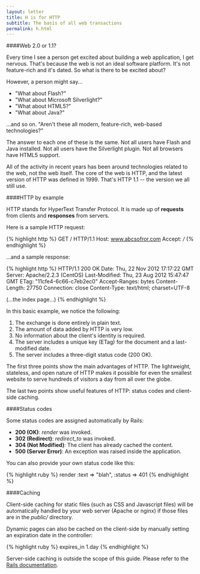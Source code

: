 ```yaml
---
layout: letter
title: H is for HTTP
subtitle: The basis of all web transactions
permalink: h.html
---
```

####Web 2.0 or 1.1?

Every time I see a person get excited about building a web application,
I get nervous. That's because the web is not an ideal software platform. It's not
feature-rich and it's dated. So what is there to be excited about?

However, a person might say...

- "What about Flash?"
- "What about Microsoft Silverlight?"
- "What about HTML5?"
- "What about Java?"

...and so on. "Aren't these all modern, feature-rich, web-based
technologies?"

The answer to each one of these is the same. Not all users have Flash
and Java installed. Not all users have the Silverlight plugin. Not all
browsers have HTML5 support. 

All of the activity in recent years has been around technologies related
to the web, not the web itself. The core of the web is HTTP, and the
latest version of HTTP was defined in 1999. That's HTTP 1.1 -- the
version we all still use.

####HTTP by example

HTTP stands for HyperText Transfer Protocol. It is made up of __requests__
from clients and __responses__ from servers. 

Here is a sample HTTP request:

{% highlight http %}
GET / HTTP/1.1
Host: www.abcsofror.com
Accept: */*
{% endhighlight %}

...and a sample response:

{% highlight http %}
HTTP/1.1 200 OK
Date: Thu, 22 Nov 2012 17:17:22 GMT
Server: Apache/2.2.3 (CentOS)
Last-Modified: Thu, 23 Aug 2012 15:47:47 GMT
ETag: "11cfe4-6c66-c7eb2ec0"
Accept-Ranges: bytes
Content-Length: 27750
Connection: close
Content-Type: text/html; charset=UTF-8

<html>
    (...the index page...)
</html>
{% endhighlight %}

In this basic example, we notice the following:

1. The exchange is done entirely in plain text.
2. The amount of data added by HTTP is very low.
3. No information about the client's identity is required.
4. The server includes a unique key (ETag) for the document and a last-modified date.
5. The server includes a three-digit status code (200 OK).

The first three points show the main advantages of HTTP. The
lightweight, stateless, and open nature of HTTP makes it possible 
for even the smallest website to serve hundreds of
visitors a day from all over the globe.

The last two points show useful features of HTTP: status codes and
client-side caching.

####Status codes

Some status codes are assigned automatically by Rails:

- __200 (OK)__: _render_ was invoked.
- __302 (Redirect)__: *redirect_to* was invoked.
- __304 (Not Modified)__: The client has already cached the content.
- __500 (Server Error)__: An exception was raised inside the
  application.

You can also provide your own status code like this:

{% highlight ruby %}
  render :text => "blah", :status => 401
{% endhighlight %}

####Caching

Client-side caching for static files (such as CSS and Javascript files)
will be automatically handled by your web server (Apache or nginx) if
those files are in the _public/_ directory.

Dynamic pages can also be cached on the client-side by manually
setting an expiration date in the controller:

{% highlight ruby %}
  expires_in 1.day
{% endhighlight %}

Server-side caching is outside the scope of this guide. Please refer to
the [Rails
documentation](http://guides.rubyonrails.org/caching_with_rails.html).
